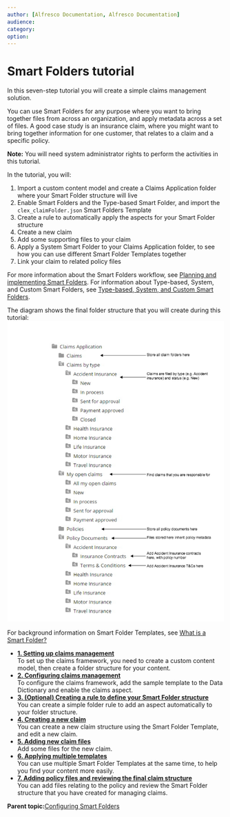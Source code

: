 ```yaml
---
author: [Alfresco Documentation, Alfresco Documentation]
audience: 
category: 
option: 
---
```


# Smart Folders tutorial

In this seven-step tutorial you will create a simple claims management solution.

You can use Smart Folders for any purpose where you want to bring together files from across an organization, and apply metadata across a set of files. A good case study is an insurance claim, where you might want to bring together information for one customer, that relates to a claim and a specific policy.

**Note:** You will need system administrator rights to perform the activities in this tutorial.

In the tutorial, you will:

1.  Import a custom content model and create a Claims Application folder where your Smart Folder structure will live
2.  Enable Smart Folders and the Type-based Smart Folder, and import the `clex_claimFolder.json` Smart Folders Template
3.  Create a rule to automatically apply the aspects for your Smart Folder structure
4.  Create a new claim
5.  Add some supporting files to your claim
6.  Apply a System Smart Folder to your Claims Application folder, to see how you can use different Smart Folder Templates together
7.  Link your claim to related policy files

For more information about the Smart Folders workflow, see [Planning and implementing Smart Folders](../concepts/sf-config-workflow.md). For information about Type-based, System, and Custom Smart Folders, see [Type-based, System, and Custom Smart Folders](../concepts/sf-folder.md).

The diagram shows the final folder structure that you will create during this tutorial: ![Smart Folder structure that you have created, including claims and policy folders](../images/sf_tutorial.png)

For background information on Smart Folder Templates, see [What is a Smart Folder?](../concepts/sf-whatis.md)

-   **[1. Setting up claims management](../tasks/sf-tutorial-cmm.md)**  
To set up the claims framework, you need to create a custom content model, then create a folder structure for your content.
-   **[2. Configuring claims management](../tasks/sf-tutorial-configure.md)**  
To configure the claims framework, add the sample template to the Data Dictionary and enable the claims aspect.
-   **[3. \(Optional\) Creating a rule to define your Smart Folder structure](../tasks/sf-tutorial-create-rule.md)**  
You can create a simple folder rule to add an aspect automatically to your folder structure.
-   **[4. Creating a new claim](../tasks/sf-tutorial-create.md)**  
You can create a new claim structure using the Smart Folder Template, and edit a new claim.
-   **[5. Adding new claim files](../tasks/sf-tutorial-add.md)**  
Add some files for the new claim.
-   **[6. Applying multiple templates](../tasks/sf-tutorial-multi.md)**  
You can use multiple Smart Folder Templates at the same time, to help you find your content more easily.
-   **[7. Adding policy files and reviewing the final claim structure](../tasks/sf-tutorial-policy.md)**  
You can add files relating to the policy and review the Smart Folder structure that you have created for managing claims.

**Parent topic:**[Configuring Smart Folders](../concepts/sf-intro.md)


